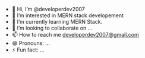 - 👋 Hi, I’m @developerdev2007
- 👀 I’m interested in MERN stack developement
- 🌱 I’m currently learning MERN Stack.
- 💞️ I’m looking to collaborate on ...
- 📫 How to reach me developerdev2007@gmail.com
- 😄 Pronouns: ...
- ⚡ Fun fact: ...

<!---
developerdev2007/developerdev2007 is a ✨ special ✨ repository because its `README.md` (this file) appears on your GitHub profile.
You can click the Preview link to take a look at your changes.
--->
